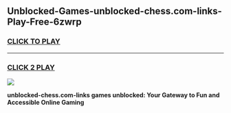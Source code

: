 
## Unblocked-Games-unblocked-chess.com-links-Play-Free-6zwrp
<h3>
<a href="https://premium76.site?title=unblocked-chess.com-links&ref=21A">CLICK TO PLAY</a></h3>
<hr>

<h3>
<a href="https://premium76.site?title=unblocked-chess.com-links&ref=21A">CLICK 2 PLAY</a>
  
</h3>

<a href="https://premium76.site?title=unblocked-chess.com-links&ref=21A"><img src="https://clearcache.store/games.png"></a>


**unblocked-chess.com-links games unblocked: Your Gateway to Fun and Accessible Online Gaming**
